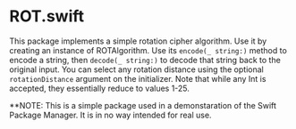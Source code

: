 # ROT.swift

This package implements a simple rotation cipher algorithm. Use it by creating an instance of ROTAlgorithm. Use its `encode(_ string:)` method to encode a string, then `decode(_ string:)` to decode that string back to the original input. You can select any rotation distance using the optional `rotationDistance` argument on the initializer. Note that while any Int is accepted, they essentially reduce to values 1-25.

**NOTE: This is a simple package used in a demonstaration of the Swift Package Manager. It is in no way intended for real use.
